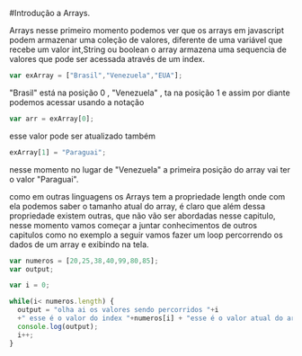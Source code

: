 #Introdução a Arrays.

Arrays nesse primeiro momento podemos ver que os arrays em javascript podem armazenar uma coleção de valores,
diferente de uma variável que recebe um valor int,String ou boolean o array armazena uma sequencia de valores que pode ser acessada através de um index.
````js
var exArray = ["Brasil","Venezuela","EUA"];
````
"Brasil" está na posição 0 , "Venezuela" , ta na posição 1 e assim por diante podemos acessar usando a notação
````js
var arr = exArray[0];
````
esse valor pode ser atualizado também
````js
exArray[1] = "Paraguai";
````
nesse momento no lugar de "Venezuela" a primeira posição do array vai ter o valor "Paraguai".

como em outras linguagens os Arrays tem a propriedade length onde com ela podemos saber o tamanho atual do array, é claro que além dessa propriedade existem outras, que não vão ser abordadas nesse capitulo, nesse momento vamos começar a juntar conhecimentos de outros capitulos como no exemplo a seguir vamos fazer um loop percorrendo os dados de um array e exibindo na tela.
````js
var numeros = [20,25,38,40,99,80,85];
var output;

var i = 0;

while(i< numeros.length) {
  output = "olha ai os valores sendo percorridos "+i
  +" esse é o valor do index "+numeros[i] + "esse é o valor atual do array";
  console.log(output);
  i++;
}
````
